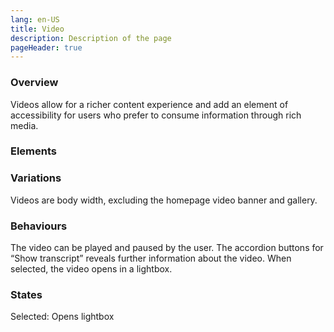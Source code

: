 ```yaml
---
lang: en-US
title: Video
description: Description of the page
pageHeader: true
---
```


### Overview
Videos allow for a richer content experience and add an element of accessibility for users who prefer to consume information through rich media.

### Elements
<PreviewImage :image="$withBase('/images/media-video-sample.png')" :contents="[{ x: 40, y: 35, title: 'Play button', text: 'Play button' }, { x: 82, y: 77, title: 'Accordion button (optional)', text: 'Accordion button (optional)' }, { x: 30, y: 82, title: 'Transcript (optional)', text: 'Transcript (optional)' }]">
<template #code>
<CodeGroup>
<CodeGroupItem title="HTML">

```html
<div class="media">
  <div class="media-container">
    <div class="video-player">
      <div class="video">
        <iframe src="https://www.youtube.com/embed/8chx9Enq2po" frameborder="0" allow="autoplay"></iframe>
      </div>
      <div class="play-button">
        <span><svg width="107" height="107" viewBox="0 0 107 107" fill="none" xmlns="http://www.w3.org/2000/svg"><path fill-rule="evenodd" clip-rule="evenodd" d="M98.082 52.3161C98.082 76.2907 78.6204 95.7259 54.6133 95.7259C30.6062 95.7259 11.1445 76.2907 11.1445 52.3161C11.1445 28.3415 30.6062 8.90625 54.6133 8.90625C78.6204 8.90625 98.082 28.3415 98.082 52.3161ZM41.5273 33.8075L41.5273 72.4736C41.5273 73.8916 43.0842 74.7604 44.2934 74.0172L75.7522 54.6842C76.9039 53.9764 76.9039 52.3047 75.7522 51.597L44.2934 32.2639C43.0842 31.5208 41.5273 32.3896 41.5273 33.8075ZM54.6133 14.332C75.6195 14.332 92.6484 31.3379 92.6484 52.3156C92.6484 73.2934 75.6195 90.2993 54.6133 90.2993C33.607 90.2993 16.5781 73.2934 16.5781 52.3156C16.5781 31.3379 33.607 14.332 54.6133 14.332Z" fill="white"></path></svg></span>
      </div>
    </div>
    <div class="media-description" data-bs-toggle="collapse" data-bs-target="#mediaDescription" aria-expanded="false" aria-controls="mediaDescription">
      <a href="#" class="fw-bold me-2">Show Transcript</a>
      <span class="open"><svg width="21" height="20" viewBox="0 0 21 20" fill="none" xmlns="http://www.w3.org/2000/svg"><path fill-rule="evenodd" clip-rule="evenodd" d="M20.1328 10.0254C20.1328 4.64061 15.7676 0.275391 10.3828 0.275391C4.99804 0.275391 0.632812 4.64061 0.632812 10.0254C0.632812 15.4102 4.99804 19.7754 10.3828 19.7754C15.7676 19.7754 20.1328 15.4102 20.1328 10.0254ZM5.79553 8.47378C5.57857 8.25682 5.57857 7.90507 5.79553 7.68811C5.99277 7.49087 6.3014 7.47294 6.5189 7.63432L6.58121 7.68811L10.6328 11.7395L14.6844 7.68811C14.8817 7.49087 15.1903 7.47294 15.4078 7.63432L15.4701 7.68811C15.6673 7.88534 15.6853 8.19398 15.5239 8.41147L15.4701 8.47378L11.0257 12.9182C10.8284 13.1155 10.5198 13.1334 10.3023 12.972L10.24 12.9182L5.79553 8.47378ZM10.3828 18.2754C14.9392 18.2754 18.6328 14.5817 18.6328 10.0254C18.6328 5.46904 14.9392 1.77539 10.3828 1.77539C5.82646 1.77539 2.13281 5.46904 2.13281 10.0254C2.13281 14.5817 5.82646 18.2754 10.3828 18.2754Z" fill="#A44D8E"/></svg></span>
      <span class="close"><svg width="20" height="20" viewBox="0 0 20 20" fill="none" xmlns="http://www.w3.org/2000/svg"><path fill-rule="evenodd" clip-rule="evenodd" d="M9.75 19.5C15.1348 19.5 19.5 15.1348 19.5 9.75C19.5 4.36522 15.1348 0 9.75 0C4.36522 0 0 4.36522 0 9.75C0 15.1348 4.36522 19.5 9.75 19.5ZM5.14347 12.1232C4.93736 11.9171 4.93736 11.5829 5.14347 11.3768L9.36569 7.15458L9.42489 7.10348C9.6315 6.95018 9.92471 6.96721 10.1121 7.15458L14.3343 11.3768L14.3854 11.436C14.5387 11.6426 14.5217 11.9358 14.3343 12.1232L14.2751 12.1743C14.0685 12.3276 13.7753 12.3106 13.5879 12.1232L9.73889 8.27441L5.88986 12.1232L5.83067 12.1743C5.62405 12.3276 5.33084 12.3106 5.14347 12.1232Z" fill="#A44D8E"/></svg></span>
    </div>
    <div id="mediaDescription" class="accordion-collapse collapse">
      <div class="description-content">
        <p>Lorem ipsum dolor sit amet, consectetur adipiscing elit. Suscipit malesuada viverra est magna sapien iaculis. Vitae arcu id dignissim enim eget viverra. Integer cras pharetra egestas tempus et volutpat, blandit. Arcu tristique dolor at donec tempor in et dictum vitae. Consectetur ipsum aliquet maecenas elit rhoncus. Cursus vitae duis volutpat condimentum at dignissim rhoncus ut ac. Mauris lobortis lacus tellus risus amet. Vel aliquet bibendum a leo lobortis vulputate. Sit quis quis egestas est amet urna, enim enim.</p>
      </div>
    </div>
  </div>
</div>
```

</CodeGroupItem>
</CodeGroup>
</template>
</PreviewImage>

### Variations
Videos are body width, excluding the homepage video banner and gallery.

### Behaviours
The video can be played and paused by the user. The accordion buttons for “Show transcript” reveals further information about the video. When selected, the video opens in a lightbox.



### States
Selected: Opens lightbox

